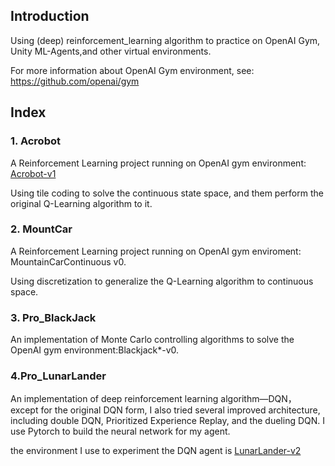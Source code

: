 ## Introduction

Using (deep) reinforcement_learning algorithm to practice on OpenAI Gym, Unity ML-Agents,and other virtual environments. 

For more information about OpenAI Gym environment, see: <https://github.com/openai/gym>

## Index

### 1. Acrobot

A Reinforcement Learning project running on OpenAI gym environment: [Acrobot-v1 ](https://gym.openai.com/envs/Acrobot-v1)

Using tile coding to solve the  continuous state space, and them perform the original Q-Learning algorithm to it.

### 2. MountCar

A Reinforcement Learning project running on OpenAI gym enviroment: MountainCarContinuous v0.  

Using discretization to generalize the Q-Learning algorithm to continuous space. 

### 3. Pro_BlackJack

An implementation of  Monte Carlo controlling algorithms  to solve the  OpenAI gym environment:Blackjack*-v0. 

### 4.Pro_LunarLander

An implementation of deep reinforcement learning algorithm—DQN， except for the original DQN form, I also tried several improved architecture, including double DQN,  Prioritized Experience Replay, and the dueling DQN. I use Pytorch to  build the neural network for my agent.

the environment I use to experiment  the DQN agent is [LunarLander-v2](https://gym.openai.com/envs/LunarLander-v2)

### 



